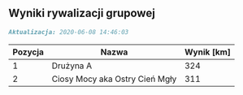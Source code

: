 ## Wyniki rywalizacji grupowej

```markdown
Aktualizacja: 2020-06-08 14:46:03
```

Pozycja | Nazwa | Wynik [km] |
------------ | -------------  | -------------
 1 |Drużyna A | 324 
 2 |Ciosy Mocy aka Ostry Cień Mgły | 311